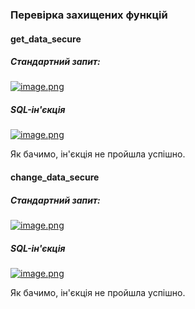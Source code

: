 ### Перевірка захищених функцій

#### get_data_secure

##### Стандартний запит:

[![image.png](https://i.postimg.cc/DzPs72dN/image.png)](https://postimg.cc/PLNN4n7b)

##### SQL-ін'єкція

[![image.png](https://i.postimg.cc/Jz456YwJ/image.png)](https://postimg.cc/D8HGmgwy)

Як бачимо, ін'єкція не пройшла успішно.

#### change_data_secure

##### Стандартний запит:

[![image.png](https://i.postimg.cc/Y2QcM0vR/image.png)](https://postimg.cc/Lh4QVHBg)

##### SQL-ін'єкція

[![image.png](https://i.postimg.cc/sgmQ83PD/image.png)](https://postimg.cc/3kyx05bP)

Як бачимо, ін'єкція не пройшла успішно.